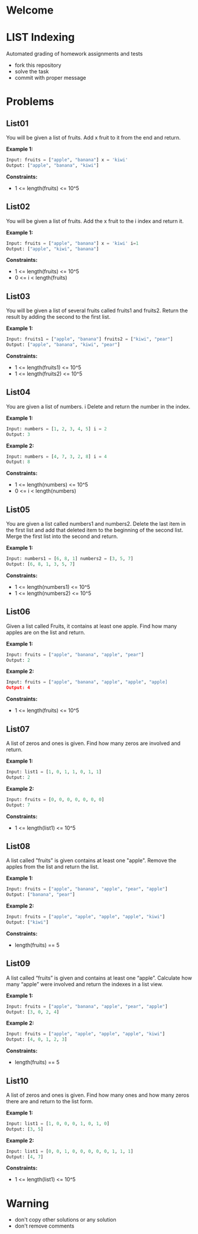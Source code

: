 # Welcome
# LIST Indexing

Automated grading of homework assignments and tests
- fork this repository
- solve the task
- commit with proper message

# Problems
## List01

  You will be given a list of fruits. Add x fruit to it from the end and return.

**Example 1:**

```Python
Input: fruits = ["apple", "banana"] x = 'kiwi'
Output: ["apple", "banana", "kiwi"]

```

**Constraints:**

  - 1 <= length(fruits) <= 10^5

## List02

  You will be given a list of fruits. Add the x fruit to the i index and return it.

**Example 1:**

```Python
Input: fruits = ["apple", "banana"] x = 'kiwi' i=1
Output: ["apple", "kiwi", "banana"]

```

**Constraints:**

  - 1 <= length(fruits) <= 10^5
  - 0 <= i < length(fruits)

## List03

  You will be given a list of several fruits called fruits1 and fruits2. Return the result by adding the second to the first list.

**Example 1:**

```Python
Input: fruits1 = ["apple", "banana"] fruits2 = ["kiwi", "pear"]
Output: ["apple", "banana", "kiwi", "pear"]

```

**Constraints:**

  - 1 <= length(fruits1) <= 10^5
  - 1 <= length(fruits2) <= 10^5

## List04

  You are given a list of numbers. i Delete and return the number in the index.

**Example 1:**

```Python
Input: numbers = [1, 2, 3, 4, 5] i = 2
Output: 3

```

**Example 2:**

```Python
Input: numbers = [4, 7, 3, 2, 8] i = 4
Output: 8

```

**Constraints:**

  - 1 <= length(numbers) <= 10^5
  - 0 <= i < length(numbers)

## List05

  You are given a list called numbers1 and numbers2.
  Delete the last item in the first list and add that deleted item to the beginning of the second list.
  Merge the first list into the second and return.

**Example 1:**

```Python
Input: numbers1 = [6, 8, 1] numbers2 = [3, 5, 7]
Output: [6, 8, 1, 3, 5, 7]

```

**Constraints:**

  - 1 <= length(numbers1) <= 10^5
  - 1 <= length(numbers2) <= 10^5

## List06

  Given a list called Fruits, it contains at least one apple. Find how many apples are on the list and return.

**Example 1:**

```Python
Input: fruits = ["apple", "banana", "apple", "pear"]
Output: 2

```

**Example 2:**

```Python
Input: fruits = ["apple", "banana", "apple", "apple", "apple]
Output: 4

```

**Constraints:**

  - 1 <= length(fruits) <= 10^5

## List07

  A list of zeros and ones is given. Find how many zeros are involved and return.

**Example 1:**

```Python
Input: list1 = [1, 0, 1, 1, 0, 1, 1]
Output: 2

```

**Example 2:**

```Python
Input: fruits = [0, 0, 0, 0, 0, 0, 0]
Output: 7

```

**Constraints:**

  - 1 <= length(list1) <= 10^5

## List08

  A list called "fruits" is given  contains at least one "apple". Remove the apples from the list and return the list.

**Example 1:**

```Python
Input: fruits = ["apple", "banana", "apple", "pear", "apple"]
Output: ["banana", "pear"]

```

**Example 2:**

```Python
Input: fruits = ["apple", "apple", "apple", "apple", "kiwi"]
Output: ["kiwi"]

```

**Constraints:**

  - length(fruits) == 5

## List09

  A list called “fruits” is given  and contains at least one “apple”. Calculate how many “apple” were involved and return the indexes in a list view.

**Example 1:**

```Python
Input: fruits = ["apple", "banana", "apple", "pear", "apple"]
Output: [3, 0, 2, 4]

```

**Example 2:**

```Python
Input: fruits = ["apple", "apple", "apple", "apple", "kiwi"]
Output: [4, 0, 1, 2, 3]

```

**Constraints:**

  - length(fruits) == 5

## List10

  A list of zeros and ones is given. Find how many ones and how many zeros there are and return to the list form.

**Example 1:**

```Python
Input: list1 = [1, 0, 0, 0, 1, 0, 1, 0]
Output: [3, 5]

```

**Example 2:**

```Python
Input: list1 = [0, 0, 1, 0, 0, 0, 0, 0, 1, 1, 1]
Output: [4, 7]

```

**Constraints:**

  - 1 <= length(list1) <= 10^5

# Warning
- don't copy other solutions or any solution
- don't remove comments